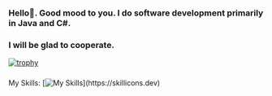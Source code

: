 ### Hello👋. Good mood to you. I do software development primarily in Java and C#. 
### I will be glad to cooperate. 
[![trophy](https://github-profile-trophy.vercel.app/?username=IgorDevR)](https://github.com/ryo-ma/github-profile-trophy)
###
###
###

My Skills: [![My Skills](https://skillicons.dev/icons?i=java,spring,idea,maven,gradle,github,postgres,mysql,cs,visualstudio,dotnet,docker,)](https://skillicons.dev)

<!--
**IgorDevR/IgorDevR** is a ✨ _special_ ✨ repository because its `README.md` (this file) appears on your GitHub profile.

Here are some ideas to get you started:

- 🔭 I’m currently working on ...
- 🌱 I’m currently learning ...
- 👯 I’m looking to collaborate on ...
- 🤔 I’m looking for help with ...
- 💬 Ask me about ...
- 📫 How to reach me: ...
- 😄 Pronouns: ...
- ⚡ Fun fact: ...
-->
